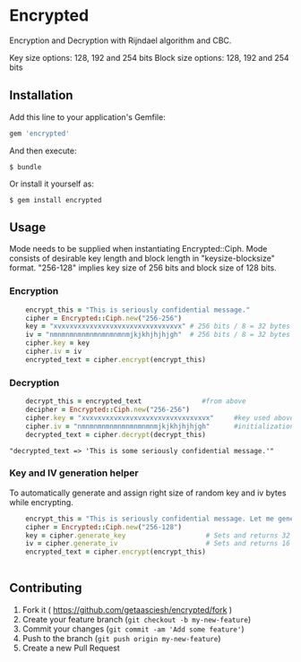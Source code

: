 # Encrypted

Encryption and Decryption with Rijndael algorithm and CBC.

Key size options: 128, 192 and 254 bits
Block size options: 128, 192 and 254 bits


## Installation

Add this line to your application's Gemfile:

```ruby
gem 'encrypted'
```

And then execute:

    $ bundle

Or install it yourself as:

    $ gem install encrypted

## Usage
Mode needs to be supplied when instantiating Encrypted::Ciph. Mode consists of desirable key length and block length in "keysize-blocksize" format.
"256-128" implies key size of 256 bits and block size of 128 bits.

### Encryption
```ruby
    encrypt_this = "This is seriously confidential message."
    cipher = Encrypted::Ciph.new("256-256")
    key = "xvxvxvxxvxvxvxvxvxvxvxvxvxvxvxvx" # 256 bits / 8 = 32 bytes
    iv = "nmnmnmnmnmnmnmnmnmnmjkjkhjhjhjgh"  # 256 bits / 8 = 32 bytes
    cipher.key = key
    cipher.iv = iv
    encrypted_text = cipher.encrypt(encrypt_this)
```
### Decryption
```ruby
    decrypt_this = encrypted_text               #from above
    decipher = Encrypted::Ciph.new("256-256")
    cipher.key = "xvxvxvxxvxvxvxvxvxvxvxvxvxvxvxvx"     #key used above to encrypt
    cipher.iv = "nmnmnmnmnmnmnmnmnmnmjkjkhjhjhjgh"      #initialization vector used above
    decrypted_text = cipher.decrypt(decrypt_this)
```
    "decrypted_text => 'This is some seriously confidential message.'"

### Key and IV generation helper
To automatically generate and assign right size of random key and iv bytes while encrypting. 
```ruby
    encrypt_this = "This is seriously confidential message. Let me generate stuff for ya."
    cipher = Encrypted::Ciph.new("256-128")
    key = cipher.generate_key                    # Sets and returns 32 bytes long string
    iv = cipher.generate_iv                      # Sets and returns 16 bytes long string
    encrypted_text = cipher.encrypt(encrypt_this)
    
```   

## Contributing

1. Fork it ( https://github.com/getaasciesh/encrypted/fork )
2. Create your feature branch (`git checkout -b my-new-feature`)
3. Commit your changes (`git commit -am 'Add some feature'`)
4. Push to the branch (`git push origin my-new-feature`)
5. Create a new Pull Request
